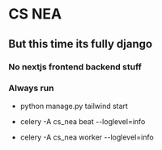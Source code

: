 # CS NEA 
## But this time its fully django 
### No nextjs frontend backend stuff

### Always run
- python manage.py tailwind start

- celery -A cs_nea beat --loglevel=info

- celery -A cs_nea worker --loglevel=info
